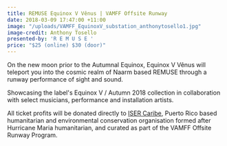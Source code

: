 ```yaml
---
title: REMUSE Equinox V Vênus | VAMFF Offsite Runway
date: 2018-03-09 17:47:00 +11:00
image: "/uploads/VAMFF_EquinoxV_substation_anthonytosello1.jpg"
image-credit: Anthony Tosello
presented-by: 'R E M U S E '
price: "$25 (online) $30 (door)"
---
```


On the new moon prior to the Autumnal Equinox, Equinox V Vênus will teleport you into the cosmic realm of Naarm based REMUSE through a runway performance of sight and sound. 

Showcasing the label's Equinox V / Autumn 2018 collection in collaboration with select musicians, performance and installation artists. 

All ticket profits will be donated directly to [ISER Caribe](https://isercaribe.org/), Puerto Rico based humanitarian and environmental conservation organisation formed after Hurricane Maria humanitarian, and curated as part of the VAMFF Offsite Runway Program.